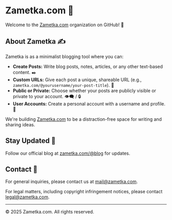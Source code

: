 # Zametka.com 📝

Welcome to the [Zametka.com](https://zametka.com) organization on GitHub! 👋

## About Zametka ✍️

Zametka is as a minimalist blogging tool where you can:

*   **Create Posts:** Write blog posts, notes, articles, or any other text-based content. ✒️
*   **Custom URLs:** Give each post a unique, shareable URL (e.g., `zametka.com/@yourusername/your-post-title`). 🔗
*   **Public or Private:** Choose whether your posts are publicly visible or private to your account. 👁️‍🗨️ / 🔒
*   **User Accounts:** Create a personal account with a username and profile. 👤

We're building [Zametka.com](https://zametka.com) to be a distraction-free space for writing and sharing ideas.

## Stay Updated 📣

Follow our official blog at [zametka.com/@blog](https://zametka.com/@blog) for updates.

## Contact 📧

For general inquiries, please contact us at [mail@zametka.com](mailto:mail@zametka.com).

For legal matters, including copyright infringement notices, please contact [legal@zametka.com](mailto:legal@zametka.com).

---

© 2025 Zametka.com. All rights reserved.
